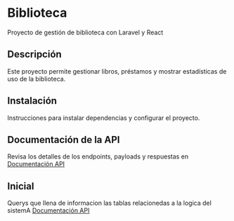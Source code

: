 # Biblioteca

Proyecto de gestión de biblioteca con Laravel y React

## Descripción
Este proyecto permite gestionar libros, préstamos y mostrar estadísticas de uso de la biblioteca.

## Instalación
Instrucciones para instalar dependencias y configurar el proyecto.


## Documentación de la API
Revisa los detalles de los endpoints, payloads y respuestas en [Documentación API](docs/DocumentacionAPI.md)

## Inicial
Querys que llena de informacion las tablas relacionedas a la logica del sistemA [Documentación API](docs/seeders.md)
